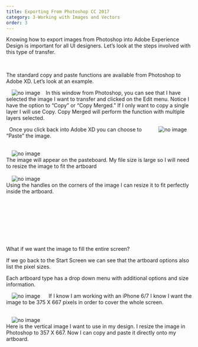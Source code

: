 ```yaml
---
title: Exporting From Photoshop CC 2017
category: 3-Working with Images and Vectors
order: 3
---
```


Knowing how to export images from Photoshop into Adobe Experience Design is important for all UI designers. Let’s look at the steps involved with this type of transfer.

&nbsp;   

The standard copy and paste functions are available from Photoshop to Adobe XD. Let’s look at an example.

<img style="padding: 0px 15px;float:left;" src="https://iwilfried.github.io/Adobe-XD-eBook/images/XD-Export-Photo-01.png" alt="no image"/>In this window from Photoshop, you can see that I have selected the image I want to transfer and clicked on the Edit menu.
Notice I have the option to “Copy” or “Copy Merged.” If I only want to copy a single layer I will use Copy. Copy Merged will perform the function with multiple layers selected.



<img style="padding: 0px 15px;float:right;" src="https://iwilfried.github.io/Adobe-XD-eBook/images/XD-Export-Photo-02.png" alt="no image"/>
&nbsp;   
Once you click back into Adobe XD you can choose to “Paste” the image.  

&nbsp;   
<img style="padding: 0px 15px;float:left;" src="https://iwilfried.github.io/Adobe-XD-eBook/images/XD-Export-Photo-03.png" alt="no image"/>
&nbsp;   
The image will appear on the pasteboard. My file size is large so I will need to resize the image to fit the artboard 
&nbsp;   
&nbsp;   
<img style="padding: 0px 15px;float:left;" src="https://iwilfried.github.io/Adobe-XD-eBook/images/XD-Export-Photo-04.png" alt="no image"/>
&nbsp;   
Using the handles on the corners of the image I can resize it to fit perfectly inside the artboard.  

 &nbsp;   

 &nbsp;   

  &nbsp;   

 &nbsp;   



What if we want the image to fill the entire screen?
 
If we go back to the Start Screen we can see that the artboard options also list the pixel sizes.



Each artboard type has a drop down menu with additional options and size information.

<img style="padding: 0px 15px;float:left;" src="https://iwilfried.github.io/Adobe-XD-eBook/images/XD-Export-Photo-05.png" alt="no image"/>
&nbsp;   
If I know I am working with an iPhone 6/7 I know I want the image to be 375 X 667 pixels in order to cover the whole screen.

&nbsp;   
<img style="padding: 0px 15px;float:left;" src="https://iwilfried.github.io/Adobe-XD-eBook/images/XD-Export-Photo-06.png" alt="no image"/>
&nbsp;   
Here is the vertical image I want to use in my design. I resize the image in Photoshop to 357 X 667.
Now I can copy and paste it directly onto my artboard. 
